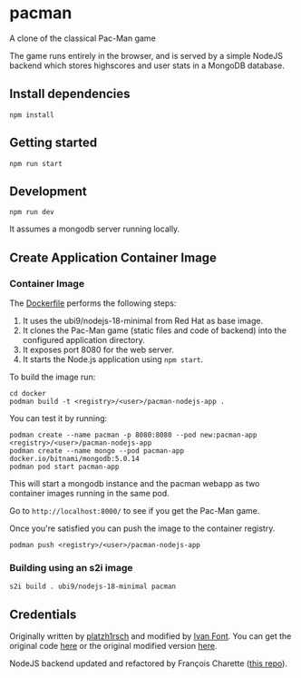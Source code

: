 # pacman
A clone of the classical Pac-Man game

The game runs entirely in the browser, and is served by a simple NodeJS backend which stores highscores and user stats in a MongoDB database.

## Install dependencies

```
npm install
```

## Getting started

```
npm run start
```

## Development

```
npm run dev
```

It assumes a mongodb server running locally.

## Create Application Container Image

### Container Image

The [Dockerfile](docker/Dockerfile) performs the following steps:

1. It uses the ubi9/nodejs-18-minimal from Red Hat as base image.
1. It clones the Pac-Man game (static files and code of backend) into the configured application directory.
1. It exposes port 8080 for the web server.
1. It starts the Node.js application using `npm start`.

To build the image run:

```
cd docker
podman build -t <registry>/<user>/pacman-nodejs-app .
```

You can test it by running:

```
podman create --name pacman -p 8080:8080 --pod new:pacman-app <registry>/<user>/pacman-nodejs-app
podman create --name mongo --pod pacman-app docker.io/bitnami/mongodb:5.0.14
podman pod start pacman-app
```
This will start a mongodb instance and the pacman webapp as two container images running in the same pod.

Go to `http://localhost:8000/` to see if you get the Pac-Man game.

Once you're satisfied you can push the image to the container registry.

```
podman push <registry>/<user>/pacman-nodejs-app
```

### Building using an s2i image

```
s2i build . ubi9/nodejs-18-minimal pacman
```

## Credentials

Originally written by [platzh1rsch](http://platzh1rsch.ch) and modified by [Ivan Font](http://ivanfont.com). 
You can get the original code [here](https://github.com/platzhersh/pacman-canvas) 
or the original modified version [here](https://github.com/font/pacman).

NodeJS backend updated and refactored by François Charette ([this repo](https://github.com/fc7/pacman)).
